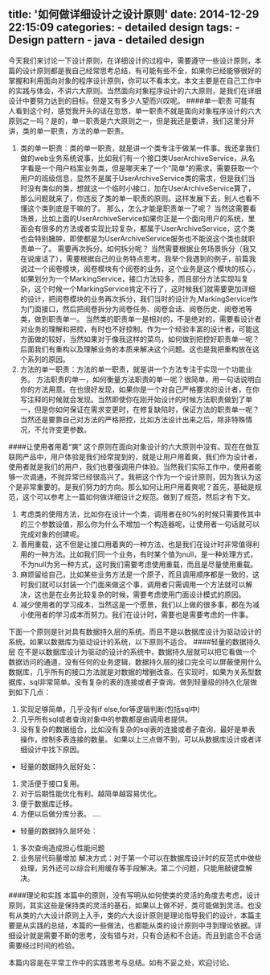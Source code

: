 title: '如何做详细设计之设计原则'
date: 2014-12-29 22:15:09
categories:
	- detailed design
tags:
	- Design pattern
	- java
	- detailed design
---
今天我们来讨论一下设计原则，在详细设计的过程中，需要遵守一些设计原则，本篇的设计原则都是我自己经常思考总结，有可能有些不全，如果你已经能够很好的掌握和利用面向对象的程序设计原则，你可以不看本文。本文主要是在自己工作中的实践与体会，不讲六大原则。当然面向对象程序设计的六大原则，是我们在详细设计中要努力达到的目标。但是又有多少人望而兴叹呢。
####单一职责
可能有人看到这个时，感觉我开头的话在忽悠，单一职责不就是面向对象程序设计的六大原则之一吗？是的，单一职责是六大原则之一，但是我还是要讲，我们这里分开讲，类的单一职责，方法的单一职责。
1. 类的单一职责：类的单一职责，就是讲一个类专注于做某一件事。我还拿我们做的web业务系统说事，比如我们有一个接口类UserArchiveService，从名字看是一个用户档案业务类，但是哪天来了一个“简单”的需求。需要获取一个用户的班级信息，显然不是属于UserArchiveService类的需求，但是我们当时没有类似的类，想就这一个临时小接口，加在UserArchiveService算了，那么问题就来了，你违反了类的单一职责的原则。这样发展下去，别人也看不懂这个类到底是干嘛的了。
那么，怎么才能是职责单一了呢？<!--more-->
当然这需要看场景，比如上面的UserArchiveService如果你正是一个面向用户的系统，里面会有很多的方法或者实现比较复杂，都属于UserArchiveService，这个类也会特别臃肿，即使都是为UserArchiveService服务也不能说这个类也就职责单一了。
需要再次拆分。如何拆分呢？
当然需要根据业务场景拆分（我又在说废话了），需要根据自己的业务特点思考。我举个我遇到的例子，前篇我说过一个阅卷模块，阅卷模块有个阅卷的业务，这个业务是这个模块的核心，如果划分为一个MarkingService，接口方法较多，而且部分方法实现叫复杂，这个时候一个MarkingService肯定不行了，这时候我们就需要更加详细的设计，把阅卷模块的业务再次拆分，我们当时的设计为,MarkingService作为门面接口，然后把阅卷拆分为阅卷任务、阅卷会话、阅卷历史、阅卷池等类，做到职责单一。
当然类的职责单一是相对的，不是绝对的，需要看设计者对业务的理解和把控，有时也不好控制。作为一个经验丰富的设计者，可能这方面做的较好，当然如果对于像我这样的菜鸟，如何做到把控好职责单一呢？后面我们有重构以及理解业务的本质来解决这个问题。这也是我把重构放在这个系列的原因。
2. 方法的单一职责：方法的单一职责，就是讲一个方法专注于实现一个功能业务。
方法职责的单一，如何衡量方法职责的单一呢？很简单，用一句话说明白你的方法用意。在也很好发现，如果你是一个对自己严格要求的设计者，在你写注释的时候就会发现。当然即使你在刚开始设计的时候方法职责做到了单一，但是你如何保证在需求变更时，在修复缺陷时，保证方法的职责单一呢？当然还是要靠自己对方法的严格把控，比如方法设计出来之后，除非特殊情况，不允许变更参数。

####让使用者用着“爽”
这个原则在面向对象设计的六大原则中没有。现在在做互联网产品中，用户体验是我们经常提到的，就是让用户用着爽，我们作为设计者，使用者就是我们的用户，我们也要强调用户体验。当然我们实际工作中，使用者能够一次调通，不抛异常已经很高兴了。我把这个作为一个设计原则，因为我认为这个是非常重要的。是我们努力的方向。那么如何让用户用着爽呢？首先，基础是规范，这个可以参考上一篇如何做详细设计之规范。做到了规范，然后才有下文。
1. 考虑类的使用方法，比如你在设计一个类，调用者在80%的时候只需要传其中的三个参数设值，那么你为什么不增加一个构造器呢，让使用者一句话就可以完成对象的创建呢。
2. 善用重载，这不但是让接口用着爽的一种方法，也是我们在设计时非常值得利用的一种方法。比如我们同一个业务，有时某个值为null，是一种处理方式，不为null为另一种方式，这时我们需要考虑使用重载，而且是尽量使用重载。
3. 麻烦留给自己，比如某些业务方法是一个原子，而且调用顺序都是一致的，这时我们就可以封装一个门面来做这个事，调用者只需调用一个方法就可以解决，这也是在业务比较复杂的时候，需要考虑使用门面设计模式的原因。
4. 减少使用者的学习成本，当然这是一个愿景，我们以上做的很多事，都在为减小使用者的学习成本而努力。我们在设计时，需要也是需要考虑的一件事。

下面一个原则是针对具有数据持久层的系统。而且不是以数据库设计为驱动设计的系统。如果以数据库为驱动设计的系统，以下原则不适合。
####轻量的数据持久层
在不是以数据库设计为驱动的设计的系统中，数据持久层就可以把它看做一个数据访问的通道，没有任何的业务逻辑，数据持久层的接口完全可以屏蔽使用什么数据库，几乎所有的接口方法就是对数据的增删改查。在实现时，如果为关系型数据库，sql非常简单。没有复杂的表的连接或者子查询。做到轻量级的持久化层做到如下几点：
1. 实现足够简单，几乎没有if else,for等逻辑判断(包括sql中)
2. 几乎所有sql或者查询对象中的参数都是由调用者提供。
3. 没有复杂的数据组合，比如没有复杂的sql表的连接或者子查询，最好是单表操作，控制多表连接的数量。
如果以上三点做不到，可以从数据库设计或者详细设计中找下原因。
* 轻量的数据持久层好处：
1. 灵活便于接口复用。
2. 对于后期性能优化有利。越简单越容易优化。
3. 便于数据库迁移。
4. 方便以后做分库分表。
....
* 轻量的数据持久层坏处：
1. 多次查询造成担心性能问题
2. 业务层代码量增加
解决方式：对于第一个可以在数据库设计时的反范式中做些处理，另外还可以综合利用缓存等手段解决。第二个问题，只能用敲键盘解决。

####理论和实践
本篇中的原则，没有写明从如何使类的灵活的角度去考虑，设计原则，其实这些是保持类的灵活的基石，如果以上做不好，类可能做到灵活。也没有从类的六大设计原则上入手，类的六大设计原则是理论指导我们的设计，本篇主要是从实践的总结，本篇的一些做法，也都能从类的设计原则中寻到理论依据。详细设计就是需要不断的思考，没有错与对，只有合适和不合适。而且到底合不合适需要经过时间的检验。

本篇内容是在平常工作中的实践思考与总结。如有不妥之处，欢迎讨论。